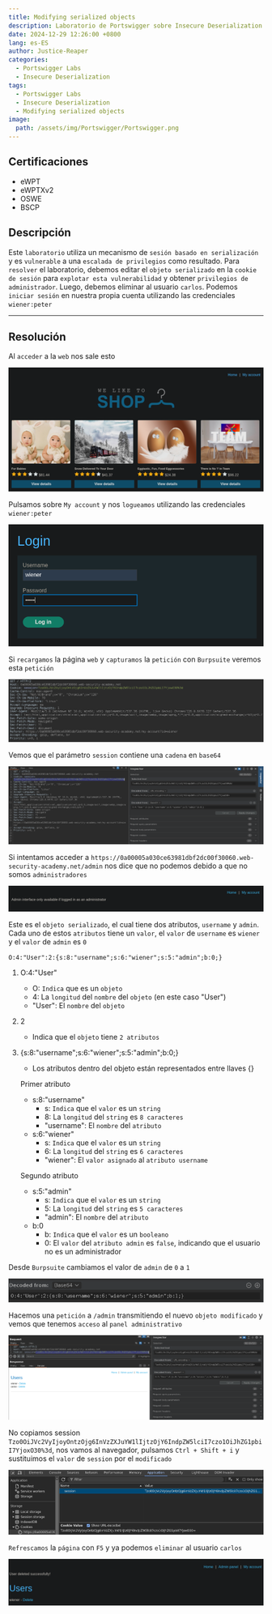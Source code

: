```yaml
---
title: Modifying serialized objects
description: Laboratorio de Portswigger sobre Insecure Deserialization
date: 2024-12-29 12:26:00 +0800
lang: es-ES
author: Justice-Reaper
categories:
  - Portswigger Labs
  - Insecure Deserialization
tags:
  - Portswigger Labs
  - Insecure Deserialization
  - Modifying serialized objects
image:
  path: /assets/img/Portswigger/Portswigger.png
---
```


## Certificaciones

- eWPT
- eWPTXv2
- OSWE
- BSCP
  
## Descripción

Este `laboratorio` utiliza un mecanismo de `sesión basado en serialización` y es `vulnerable` a una `escalada de privilegios` como resultado. Para `resolver` el laboratorio, debemos editar el `objeto serializado` en la `cookie de sesión` para `explotar esta vulnerabilidad` y obtener `privilegios de administrador`. Luego, debemos eliminar al usuario `carlos`. Podemos `iniciar sesión` en nuestra propia cuenta utilizando las credenciales `wiener:peter`

---

## Resolución

Al `acceder` a la `web` nos sale esto

![](/assets/img/Insecure-Deserialization-Lab-1/image_1.png)

Pulsamos sobre `My account` y nos `logueamos` utilizando las credenciales `wiener:peter`

![](/assets/img/Insecure-Deserialization-Lab-1/image_2.png)

Si `recargamos` la página `web` y `capturamos` la `petición` con `Burpsuite` veremos esta `petición`

![](/assets/img/Insecure-Deserialization-Lab-1/image_3.png)

Vemos que el parámetro `session` contiene una `cadena` en `base64`

![](/assets/img/Insecure-Deserialization-Lab-1/image_4.png)

Si intentamos acceder a `https://0a00005a030ce63981dbf2dc00f30060.web-security-academy.net/admin` nos dice que no podemos debido a que no somos `administradores`

![](/assets/img/Insecure-Deserialization-Lab-1/image_5.png)

Este es el `objeto serializado`, el cual tiene dos atributos, `username` y `admin`. Cada uno de estos `atributos` tiene un `valor`, el `valor` de `username` es `wiener` y el `valor` de `admin` es `0`

```
O:4:"User":2:{s:8:"username";s:6:"wiener";s:5:"admin";b:0;}
```

1. O:4:"User"
   - O: `Indica` que es un `objeto`
   - 4: La `longitud` del `nombre` del `objeto` (en este caso "User")
   - "User": El `nombre` del `objeto`

2. 2
   - Indica que el `objeto` tiene `2 atributos`

3. {s:8:"username";s:6:"wiener";s:5:"admin";b:0;}
   - Los atributos dentro del objeto están representados entre llaves {}

   Primer atributo
   - s:8:"username"
     - s: `Indica` que el `valor` es un `string`
     - 8: La `longitud` del `string` es `8 caracteres`
     - "username": El `nombre` del `atributo`
   - s:6:"wiener"
     - s: `Indica` que el `valor` es un `string`
     - 6: La `longitud` del `string` es `6 caracteres`
     - "wiener": El `valor asignado` al `atributo username`

   Segundo atributo
   - s:5:"admin"
     - s: `Indica` que el `valor` es un `string`
     - 5: La `longitud` del `string` es `5 caracteres`
     - "admin": El `nombre` del `atributo`
   - b:0
     - b: `Indica` que el `valor` es un `booleano`
     - 0: El `valor` del `atributo admin` es `false`, indicando que el usuario no es un administrador

Desde `Burpsuite` cambiamos el valor de `admin` de `0` a `1`

![](/assets/img/Insecure-Deserialization-Lab-1/image_6.png)

Hacemos una `petición` a `/admin` transmitiendo el nuevo `objeto modificado` y vemos que tenemos `acceso` al `panel administrativo`

![](/assets/img/Insecure-Deserialization-Lab-1/image_7.png)

No copiamos session `Tzo0OiJVc2VyIjoyOntzOjg6InVzZXJuYW1lIjtzOjY6IndpZW5lciI7czo1OiJhZG1pbiI7YjoxO30%3d`, nos vamos al navegador, pulsamos `Ctrl + Shift + i` y sustituimos el `valor` de `session` por el `modificado`

![](/assets/img/Insecure-Deserialization-Lab-1/image_8.png)

`Refrescamos` la `página` con `F5` y ya podemos `eliminar` al usuario `carlos`

![](/assets/img/Insecure-Deserialization-Lab-1/image_9.png)

